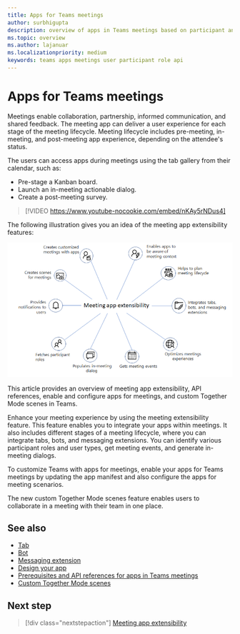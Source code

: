 ```yaml
---
title: Apps for Teams meetings 
author: surbhigupta
description: overview of apps in Teams meetings based on participant and user role
ms.topic: overview
ms.author: lajanuar
ms.localizationpriority: medium
keywords: teams apps meetings user participant role api  
---
```


# Apps for Teams meetings

Meetings enable collaboration, partnership, informed communication, and shared feedback. The meeting app can deliver a user experience for each stage of the meeting lifecycle. Meeting lifecycle includes pre-meeting, in-meeting, and post-meeting app experience, depending on the attendee's status.

The users can access apps during meetings using the tab gallery from their calendar, such as:

* Pre-stage a Kanban board.
* Launch an in-meeting actionable dialog.
* Create a post-meeting survey.

> [!VIDEO https://www.youtube-nocookie.com/embed/nKAy5rNDus4]

The following illustration gives you an idea of the meeting app extensibility features:

![Meeting app extensibility](../assets/images/apps-in-meetings/meetingappextensibility.png)

This article provides an overview of meeting app extensibility, API references, enable and configure apps for meetings, and custom Together Mode scenes in Teams.

Enhance your meeting experience by using the meeting extensibility feature. This feature enables you to integrate your apps within meetings. It also includes different stages of a meeting lifecycle, where you can integrate tabs, bots, and messaging extensions. You can identify various participant roles and user types, get meeting events, and generate in-meeting dialogs.

To customize Teams with apps for meetings, enable your apps for Teams meetings by updating the app manifest and also configure the apps for meeting scenarios.

The new custom Together Mode scenes feature enables users to collaborate in a meeting with their team in one place.

## See also

* [Tab](../tabs/what-are-tabs.md#understand-how-tabs-work)
* [Bot](../bots/what-are-bots.md)
* [Messaging extension](../messaging-extensions/what-are-messaging-extensions.md)
* [Design your app](../apps-in-teams-meetings/design/designing-apps-in-meetings.md)
* [Prerequisites and API references for apps in Teams meetings](create-apps-for-teams-meetings.md)
* [Custom Together Mode scenes](~/apps-in-teams-meetings/teams-together-mode.md)

## Next step

> [!div class="nextstepaction"]
> [Meeting app extensibility](meeting-app-extensibility.md)
